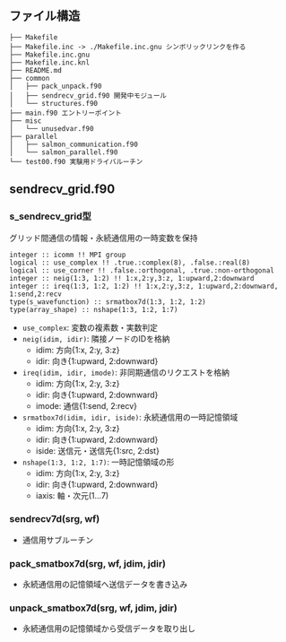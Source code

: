 ## ファイル構造
```
├── Makefile
├── Makefile.inc -> ./Makefile.inc.gnu シンボリックリンクを作る
├── Makefile.inc.gnu
├── Makefile.inc.knl
├── README.md
├── common
│   ├── pack_unpack.f90
│   ├── sendrecv_grid.f90 開発中モジュール
│   └── structures.f90
├── main.f90 エントリーポイント
├── misc
│   └── unusedvar.f90
├── parallel
│   ├── salmon_communication.f90
│   └── salmon_parallel.f90
└── test00.f90 実験用ドライバルーチン
```

## sendrecv_grid.f90

### s_sendrecv_grid型

グリッド間通信の情報・永続通信用の一時変数を保持

```
integer :: icomm !! MPI group
logical :: use_complex !! .true.:complex(8), .false.:real(8)
logical :: use_corner !! .false.:orthogonal, .true.:non-orthogonal
integer :: neig(1:3, 1:2) !! 1:x,2:y,3:z, 1:upward,2:downward
integer :: ireq(1:3, 1:2, 1:2) !! 1:x,2:y,3:z, 1:upward,2:downward, 1:send,2:recv
type(s_wavefunction) :: srmatbox7d(1:3, 1:2, 1:2)
type(array_shape) :: nshape(1:3, 1:2, 1:7)
```

- `use_complex`: 変数の複素数・実数判定
- `neig(idim, idir)`: 隣接ノードのIDを格納
    - idim: 方向{1:x, 2:y, 3:z}
    - idir: 向き{1:upward, 2:downward} 
- `ireq(idim, idir, imode)`: 非同期通信のリクエストを格納
    - idim: 方向{1:x, 2:y, 3:z}
    - idir: 向き{1:upward, 2:downward} 
    - imode: 通信{1:send, 2:recv}
- `srmatbox7d(idim, idir, iside)`: 永続通信用の一時記憶領域
    - idim: 方向{1:x, 2:y, 3:z}
    - idir: 向き{1:upward, 2:downward}
    - iside: 送信元・送信先{1:src, 2:dst}
- `nshape(1:3, 1:2, 1:7)`: 一時記憶領域の形
    - idim: 方向{1:x, 2:y, 3:z}
    - idir: 向き{1:upward, 2:downward}
    - iaxis: 軸・次元(1...7)

### sendrecv7d(srg, wf)
- 通信用サブルーチン

### pack_smatbox7d(srg, wf, jdim, jdir)
- 永続通信用の記憶領域へ送信データを書き込み

### unpack_smatbox7d(srg, wf, jdim, jdir)
- 永続通信用の記憶領域から受信データを取り出し